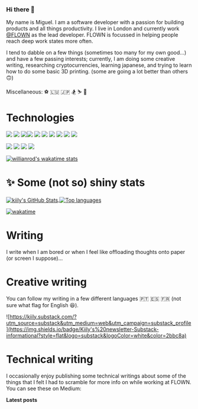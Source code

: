 ### Hi there 👋

<!--
**kiily/kiily** is a ✨ _special_ ✨ repository because its `README.md` (this file) appears on your GitHub profile.

Here are some ideas to get you started:

- 🔭 I’m currently working on ...
- 🌱 I’m currently learning ...
- 👯 I’m looking to collaborate on ...
- 🤔 I’m looking for help with ...
- 💬 Ask me about ...
- 📫 How to reach me: ...
- 😄 Pronouns: ...
- ⚡ Fun fact: ...
-->

My name is Miguel. I am a software developer with a passion for building products and all things productivity. I live in London and currently work [@FLOWN](https://flown.com) as the lead developer. FLOWN is focussed in helping people reach deep work states more often.

I tend to dabble on a few things (sometimes too many for my own good...) and have a few passing interests; currently, I am doing some creative writing, researching cryptocurrencies, learning japanese, and trying to learn how to do some basic 3D printing. (some are going a lot better than others 🙃)

Miscellaneous:
⚽️ 🇱🇺 🇯🇵 🏂 ⛷ 🚀 

<!-- 
![GitHub followers](https://img.shields.io/github/followers/kiily?style=social)

![GitHub User's stars](https://img.shields.io/github/stars/kiily?style=social) 
-->


# Technologies


![](https://img.shields.io/badge/Typescript-informational?style=flat&logo=typescript&logoColor=white&color=2bbc8a)
![](https://img.shields.io/badge/JavaScript-informational?style=flat&logo=javascript&logoColor=white&color=2bbc8a)
![](https://img.shields.io/badge/React-informational?style=flat&logo=react&logoColor=white&color=2bbc8a)![](https://img.shields.io/badge/Angular-informational?style=flat&logo=angular&logoColor=white&color=2bbc8a)
![](https://img.shields.io/badge/Python-informational?style=flat&logo=python&logoColor=white&color=2bbc8a)
![](https://img.shields.io/badge/Tools-MongoDB-informational?style=flat&logo=mongodb&logoColor=white&color=2bbc8a)
![](https://img.shields.io/badge/Shell-Bash-informational?style=flat&logo=gnu-bash&logoColor=white&color=2bbc8a)
![](https://img.shields.io/badge/Tools-PostgreSQL-informational?style=flat&logo=postgresql&logoColor=white&color=2bbc8a)
![](https://img.shields.io/badge/Tools-Docker-informational?style=flat&logo=docker&logoColor=white&color=2bbc8a)
![](https://img.shields.io/badge/Tools-Kubernetes-informational?style=flat&logo=kubernetes&logoColor=white&color=2bbc8a)
<!-- ![](https://img.shields.io/badge/Tools-Segment-informational?style=flat&logo=segment&logoColor=white&color=2bbc8a) -->
![](https://img.shields.io/badge/Cloud-Vercel-informational?style=flat&logo=vercel&logoColor=white&color=2bbc8a)
![](https://img.shields.io/badge/Cloud-Digital_Ocean-informational?style=flat&logo=digitalocean&logoColor=white&color=2bbc8a)
![](https://img.shields.io/badge/Cloud-AWS-informational?style=flat&logo=amazon&logoColor=white&color=2bbc8a)
![](https://img.shields.io/badge/Cloud-Bitrise-informational?style=flat&logo=bitrise&logoColor=white&color=2bbc8a)

[![willianrod's wakatime stats](https://github-readme-stats.vercel.app/api/wakatime?username=kiily)](https://github.com/anuraghazra/github-readme-stats)

# ✨ Some (not so) shiny stats 

<a href="https://github.com/kiily/kiily">
<img align="center" src="https://github-readme-stats.vercel.app/api?username=kiily&show_icons=true&line_height=33&count_private=true&title_color=ffffff&text_color=c9cacc&icon_color=2bbc8a&bg_color=1d1f21" alt="kiily's GitHub Stats" />
  
</a>
<a href="https://github.com/kiily/kiily">
  <img align="center" src="https://github-readme-stats.vercel.app/api/top-langs/?username=kiily&tex&title_color=ffffff&text_color=c9cacc&icon_color=2bbc8a&bg_color=1d1f21&langs_count=4" alt="Top languages"/>
</a>

[![wakatime](https://wakatime.com/badge/user/bd675a16-0d77-446b-a8fe-360d47b2067f.svg)](https://wakatime.com/@bd675a16-0d77-446b-a8fe-360d47b2067f)



# Writing

I write when I am bored or when I feel like offloading thoughts onto paper (or screen I suppose)... 

# Creative writing

You can follow my writing in a few different languages 🇵🇹 🇪🇸 🇫🇷 (not sure what flag for English 😆).

![https://kiily.substack.com/?utm_source=substack&utm_medium=web&utm_campaign=substack_profile](https://img.shields.io/badge/Kiily's%20newsletter-Substack-informational?style=flat&logo=substack&logoColor=white&color=2bbc8a)

# Technical writing

I occasionally enjoy publishing some technical writings about some of the things that I felt I had to scramble for more info on while working at FLOWN. You can see these on Medium:



**Latest posts**

<!-- links to social media icons -->

<!-- icons with padding -->

[1.1]: http://i.imgur.com/tXSoThF.png (twitter icon with padding)
[2.1]: http://i.imgur.com/0o48UoR.png (github icon with padding)

<!-- icons without padding -->

[1.2]: http://i.imgur.com/wWzX9uB.png (twitter icon without padding)
[2.2]: http://i.imgur.com/9I6NRUm.png (github icon without padding)
[3.2]: https://raw.githubusercontent.com/MartinHeinz/MartinHeinz/master/linkedin-3-16.png (LinkedIn icon without padding)


<!-- links to your social media accounts -->

[1]: https://twitter.com/kiily95
[2]: https://github.com/kiily


<!-- Resources -->
<!-- Icons: https://simpleicons.org/ -->
<!-- GitHub Stats: https://github.com/anuraghazra/github-readme-stats -->
<!-- Emojis: https://emojipedia.org/emoji/ -->
<!-- HTML Emojis: https://www.fileformat.info/index.htm -->
<!-- Shields: https://shields.io/ -->
<!-- Awesome GitHub Profile README: https://github.com/abhisheknaiidu/awesome-github-profile-readme -->